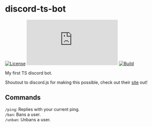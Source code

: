 # discord-ts-bot

[![License](https://img.shields.io/badge/License-MIT-blue)](LICENSE)
[![Version Support](https://img.shields.io/node/v/discord.js)](https://www.npmjs.com/package/discord.js#installation)
[![Build](https://github.com/DarkMenacingRBX/discord-ts-bot/actions/workflows/node.js.yml/badge.svg?branch=main)](https://github.com/DarkMenacingRBX/discord-ts-bot/actions/workflows/node.js.yml)

My first TS discord bot.

Shoutout to discord.js for making this possible, check out their [site](https://discord.js.org) out!

## Commands

`/ping`: Replies with your current ping.  
`/ban`: Bans a user.  
`/unban`: Unbans a user.
